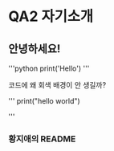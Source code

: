 # QA2 자기소개
## 안녕하세요!

'''python
print('Hello')
'''

코드에 왜 회색 배경이 안 생길까?

'''
print("hello world")

'''

### 황지애의 README
